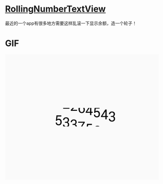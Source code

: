# [RollingNumberTextView](https://github.com/HirayClay/RollingNumberTextView/blob/master/widget/src/main/java/com/hiray/RollingNumberTextView.kt)
最近的一个app有很多地方需要这样乱滚一下显示余额，造一个轮子！

# GIF

<img width="583px" height=“473px” src="static/GIF.gif"></img>